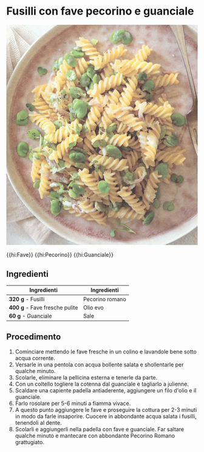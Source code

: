 # Fusilli con fave pecorino e guanciale

![](img/Fusilli-con-fave-pecorino-e-guanciale.webp)

{{hi:Fave}}
{{hi:Pecorino}}
{{hi:Guanciale}}

## Ingredienti

| Ingredienti                  | Ingredienti             |
| ---------------------------- | ----------------------- |
| **320 g** - Fusilli  | Pecorino romano  |
| **400 g** - Fave fresche pulite | Olio evo |
| **60 g** - Guanciale | Sale |

## Procedimento

1. Cominciare mettendo le fave fresche in un colino e lavandole bene sotto acqua corrente. 
1. Versarle in una pentola con acqua bollente salata e shollentarle per qualche minuto. 
1. Scolarle, eliminare la pellicina esterna e tenerle da parte.
1. Con un coltello togliere la cotenna dal guanciale e tagliarlo a julienne. 
1. Scaldare una capiente padella antiaderente, aggiungere un filo d'olio e il guanciale. 
1. Farlo rosolare per 5-6 minuti a fiamma vivace. 
1. A questo punto aggiungere le fave e proseguire la cottura per 2-3 minuti in modo da farle insaporire. Cuocere in abbondante acqua salata i fusilli, tenendoli al dente. 
1. Scolarli e aggiungerli nella padella con fave e guanciale. Far saltare qualche minuto e mantecare con abbondante Pecorino Romano grattugiato.
